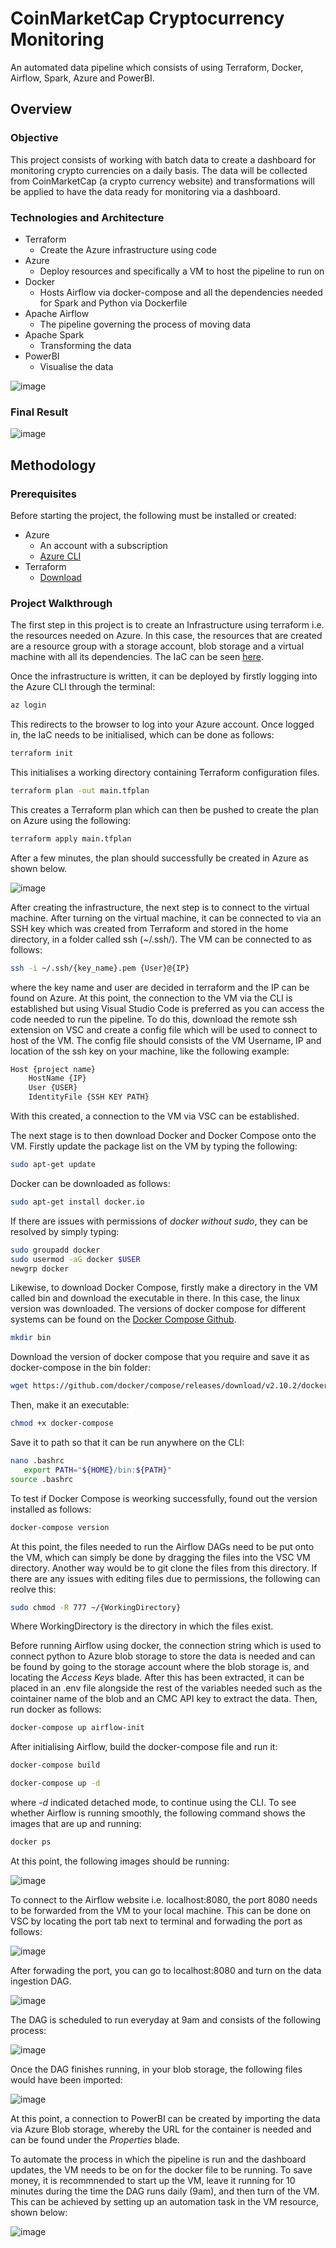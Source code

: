 # CoinMarketCap Cryptocurrency Monitoring

An automated data pipeline which consists of using Terraform, Docker, Airflow, Spark, Azure and PowerBI.

## Overview

### Objective 

This project consists of working with batch data to create a dashboard for monitoring crypto currencies on a daily basis. The data will be collected from CoinMarketCap (a crypto currency website) and transformations will be applied to have the data ready for monitoring via a dashboard.


### Technologies and Architecture


- Terraform
  - Create the Azure infrastructure using code
- Azure
  - Deploy resources and specifically a VM to host the pipeline to run on
- Docker
  - Hosts Airflow via docker-compose and all the dependencies needed for Spark and Python via Dockerfile
- Apache Airflow
  - The pipeline governing the process of moving data
- Apache Spark
  - Transforming the data
- PowerBI
  - Visualise the data


![image](https://user-images.githubusercontent.com/72317571/189979496-bd6b6c8c-4819-40a7-9cc6-f9c36b276c35.png)

### Final Result

![image](https://user-images.githubusercontent.com/72317571/189973524-320d0fee-0c44-4ef9-b519-23627ab3971a.png)

## Methodology

### Prerequisites

Before starting the project, the following must be installed or created:

- Azure
  - An account with a subscription
  - [Azure CLI](https://docs.microsoft.com/en-us/cli/azure/install-azure-cli)
- Terraform
  - [Download](https://learn.hashicorp.com/tutorials/terraform/install-cli)

### Project Walkthrough

The first step in this project is to create an Infrastructure using terraform i.e. the resources needed on Azure. In this case, the resources that are created are a resource group with a storage account, blob storage and a virtual machine with all its dependencies. The IaC can be seen [here](https://github.com/aaAbdulkadir/Data-Science/blob/main/ZoomCamp/Project/Terraform/main.tf). 

Once the infrastructure is written, it can be deployed by firstly logging into the Azure CLI through the terminal:

```bash
az login
```

This redirects to the browser to log into your Azure account. Once logged in, the IaC needs to be initialised, which can be done as follows:

```bash
terraform init
```

This initialises a working directory containing Terraform configuration files.

```bash
terraform plan -out main.tfplan
```

This creates a Terraform plan which can then be pushed to create the plan on Azure using the following:


```bash
terraform apply main.tfplan
```

After a few minutes, the plan should successfully be created in Azure as shown below.

![image](https://user-images.githubusercontent.com/72317571/189697582-990fe968-aa22-485f-8a25-5a518e250050.png)

After creating the infrastructure, the next step is to connect to the virtual machine. After turning on the virtual machine, it can be connected to via an SSH key which was created from Terraform and stored in the home directory, in a folder called ssh (~/.ssh/). The VM can be connected to as follows:

```bash
ssh -i ~/.ssh/{key_name}.pem {User}@{IP}
```
where the key name and user are decided in terraform and the IP can be found on Azure. At this point, the connection to the VM via the CLI is established but using Visual Studio Code is preferred as you can access the code needed to run the pipeline. To do this, download the remote ssh extension on VSC and create a config file which will be used to connect to host of the VM. The config file should consists of the VM Username, IP and location of the ssh key on your machine, like the following example:

```bash
Host {project name}
    HostName {IP}
    User {USER}
    IdentityFile {SSH KEY PATH}
```

With this created, a connection to the VM via VSC can be established.

The next stage is to then download Docker and Docker Compose onto the VM. Firstly update the package list on the VM by typing the following:

```bash
sudo apt-get update
```

Docker can be downloaded as follows:


```bash
sudo apt-get install docker.io
```
If there are issues with permissions of *docker without sudo*, they can be resolved by simply typing: 


```bash
sudo groupadd docker
sudo usermod -aG docker $USER
newgrp docker
```

Likewise, to download Docker Compose, firstly make a directory in the VM called bin and download the executable in there. In this case, the linux version was downloaded. The versions of docker compose for different systems can be found on the [Docker Compose Github](https://github.com/docker/compose).

```bash
mkdir bin
```

Download the version of docker compose that you require and save it as docker-compose in the bin folder:

```bash
wget https://github.com/docker/compose/releases/download/v2.10.2/docker-compose-linux-x86_64 -O docker-compose
```

Then, make it an executable:

```bash
chmod +x docker-compose
```

Save it to path so that it can be run anywhere on the CLI:

```bash
nano .bashrc
   export PATH="${HOME}/bin:${PATH}"
source .bashrc
```

To test if Docker Compose is weorking successfully, found out the version installed as follows:

```bash
docker-compose version
```

At this point, the files needed to run the Airflow DAGs need to be put onto the VM, which can simply be done by dragging the files into the VSC VM directory. Another way would be to git clone the files from this directory. If there are any issues with editing files due to permissions, the following can reolve this:

```bash
sudo chmod -R 777 ~/{WorkingDirectory}
```

Where WorkingDirectory is the directory in which the files exist.

Before running Airflow using docker, the connection string which is used to connect python to Azure blob storage to store the data is needed and can be found by going to the storage account where the blob storage is, and locating the *Access Keys* blade. After this has been extracted, it can be placed in an .env file alongside the rest of the variables needed such as the cointainer name of the blob and an CMC API key to extract the data. Then, run docker as follows:

```bash
docker-compose up airflow-init
```

After initialising Airflow, build the docker-compose file and run it:

```bash
docker-compose build
```

```bash
docker-compose up -d
```
where *-d* indicated detached mode, to continue using the CLI. To see whether Airflow is running smoothly, the following command shows the images that are up and running:

```bash
docker ps
```

At this point, the following images should be running:


![image](https://user-images.githubusercontent.com/72317571/189698064-8edef73e-8b20-4a24-b959-e128df25a08b.png)

To connect to the Airflow website i.e. localhost:8080, the port 8080 needs to be forwarded from the VM to your local machine. This can be done on VSC by locating the port tab next to terminal and forwading the port as follows:

![image](https://user-images.githubusercontent.com/72317571/189697958-9b2aa7ae-63f4-4bf4-b86d-3f8b64b06a64.png)

After forwading the port, you can go to localhost:8080 and turn on the data ingestion DAG.


![image](https://user-images.githubusercontent.com/72317571/189716955-38a48a20-c817-400f-a6e6-4136516d303f.png)

The DAG is scheduled to run everyday at 9am and consists of the following process:


![image](https://user-images.githubusercontent.com/72317571/189716741-68f5f195-1e81-4163-be8b-327ef8964d7f.png)


Once the DAG finishes running, in your blob storage, the following files would have been imported:

![image](https://user-images.githubusercontent.com/72317571/189702901-3091cf92-c6e5-4aba-9f5d-cc606417b543.png)

At this point, a connection to PowerBI can be created by importing the data via Azure Blob storage, whereby the URL for the container is needed and can be found under the *Properties* blade. 

To automate the process in which the pipeline is run and the dashboard updates, the VM needs to be on for the docker file to be running. To save money, it is recommnended to start up the VM, leave it running for 10 minutes during the time the DAG runs daily (9am), and then turn of the VM. This can be achieved by setting up an automation task in the VM resource, shown below:

![image](https://user-images.githubusercontent.com/72317571/189703825-c54b2e5e-3771-45b8-aeeb-1c1f7f84163d.png)
